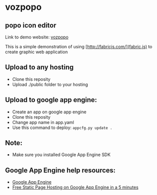 # vozpopo
## popo icon editor

Link to demo website: [vozpopo](http://vozpopo.appspot.com/)

This is a simple demonstration of using [http://fabricjs.com/](fabric.js) to create graphic web application

## Upload to any hosting
- Clone this reposity
- Upload ./public folder to your hosting

## Upload to google app engine:
- Create an app on google app engine
- Clone this reposity
- Change app name in app.yaml
- Use this command to deploy: `appcfg.py update .`

## Note:
- Make sure you installed Google App Engine SDK

## Google App Engine help resources:
- [Google App Engine](https://cloud.google.com/appengine/docs)
- [Free Static Page Hosting on Google App Engine in a 5 minutes](http://www.fizerkhan.com/blog/posts/Free-Static-Page-Hosting-on-Google-App-Engine-in-a-5-minutes.html)
